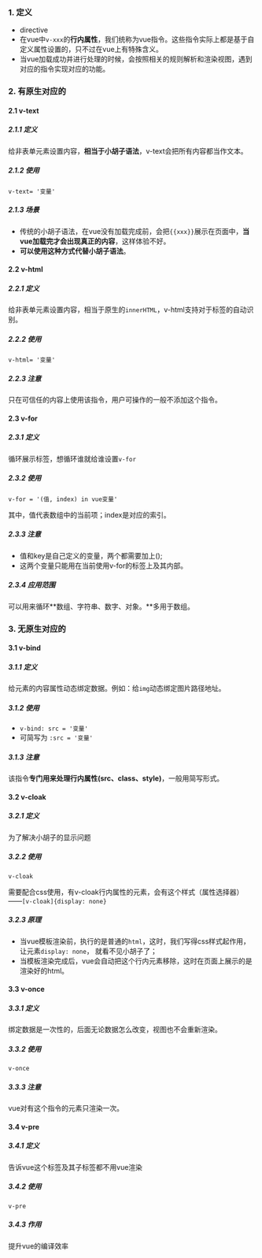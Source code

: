 ### 1. 定义

- directive
- 在vue中`v-xxx`的**行内属性**，我们统称为vue指令。这些指令实际上都是基于自定义属性设置的，只不过在vue上有特殊含义。
- 当vue加载成功并进行处理的时候，会按照相关的规则解析和渲染视图，遇到对应的指令实现对应的功能。

### 2. 有原生对应的

#### 2.1 v-text

##### 2.1.1 定义

给非表单元素设置内容，**相当于小胡子语法**，v-text会把所有内容都当作文本。

##### 2.1.2 使用

`v-text= '变量'`

##### 2.1.3 场景

- 传统的小胡子语法，在vue没有加载完成前，会把`{{xxx}}`展示在页面中，**当vue加载完才会出现真正的内容**，这样体验不好。
- **可以使用这种方式代替小胡子语法**。

#### 2.2 v-html

##### 2.2.1 定义

给非表单元素设置内容，相当于原生的`innerHTML`，v-html支持对于标签的自动识别。

##### 2.2.2 使用

`v-html= '变量'`

##### 2.2.3 注意

只在可信任的内容上使用该指令，用户可操作的一般不添加这个指令。

#### 2.3 v-for

##### 2.3.1 定义

循环展示标签，想循环谁就给谁设置`v-for`

##### 2.3.2 使用

`v-for = '(值, index) in vue变量'`

其中，值代表数组中的当前项；index是对应的索引。

##### 2.3.3 注意

- 值和key是自己定义的变量，两个都需要加上();
- 这两个变量只能用在当前使用v-for的标签上及其内部。

##### 2.3.4 应用范围

可以用来循环**数组、字符串、数字、对象。**多用于数组。

### 3. 无原生对应的

#### 3.1 v-bind

##### 3.1.1 定义

给元素的内容属性动态绑定数据。例如：给`img`动态绑定图片路径地址。

##### 3.1.2 使用

- `v-bind: src = '变量'`
- 可简写为 `:src = '变量'`

##### 3.1.3 注意

该指令**专门用来处理行内属性(src、class、style)**，一般用简写形式。

#### 3.2 v-cloak

##### 3.2.1 定义

为了解决小胡子的显示问题

##### 3.2.2 使用

`v-cloak`

需要配合css使用，有v-cloak行内属性的元素，会有这个样式（属性选择器）——`[v-cloak]{display: none}`

##### 3.2.3 原理

- 当vue模板渲染前，执行的是普通的`html`，这时，我们写得css样式起作用，让元素`display: none`， 就看不见小胡子了；
- 当模板渲染完成后，vue会自动把这个行内元素移除，这时在页面上展示的是渲染好的html。

#### 3.3 v-once

##### 3.3.1 定义

绑定数据是一次性的，后面无论数据怎么改变，视图也不会重新渲染。

##### 3.3.2 使用

`v-once`

##### 3.3.3 注意

vue对有这个指令的元素只渲染一次。

#### 3.4 v-pre

##### 3.4.1 定义

告诉vue这个标签及其子标签都不用vue渲染

##### 3.4.2 使用

`v-pre`

##### 3.4.3 作用

提升vue的编译效率